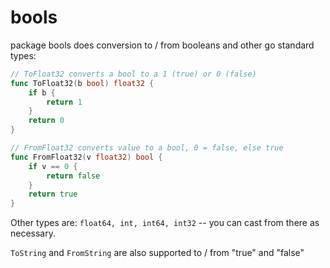 # bools

package bools does conversion to / from booleans and other go standard types:

```Go
// ToFloat32 converts a bool to a 1 (true) or 0 (false)
func ToFloat32(b bool) float32 {
	if b {
		return 1
	}
	return 0
}

// FromFloat32 converts value to a bool, 0 = false, else true
func FromFloat32(v float32) bool {
	if v == 0 {
		return false
	}
	return true
}
```

Other types are: `float64, int, int64, int32` -- you can cast from there as necessary.

`ToString` and `FromString` are also supported to / from "true" and "false"


